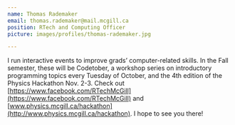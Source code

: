 ```yaml
---
name: Thomas Rademaker
email: thomas.rademaker@mail.mcgill.ca
position: RTech and Computing Officer
picture: images/profiles/thomas-rademaker.jpg

---
```


I run interactive events to improve grads’ computer-related skills. In the Fall semester, these will be Codetober, a workshop series on introductory programming topics every Tuesday of October, and the 4th edition of the Physics Hackathon Nov. 2-3. Check out [https://www.facebook.com/RTechMcGill](https://www.facebook.com/RTechMcGill) and [www.physics.mcgill.ca/hackathon](http://www.physics.mcgill.ca/hackathon). I hope to see you there!
